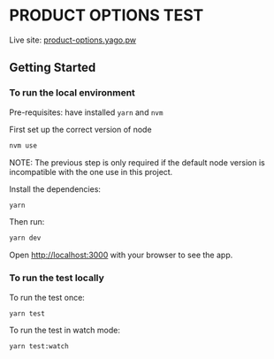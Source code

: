 # PRODUCT OPTIONS TEST

Live site: [product-options.yago.pw](https://product-options.yago.pw)

## Getting Started

### To run the local environment

Pre-requisites: have installed `yarn` and `nvm`

First set up the correct version of node

```bash
nvm use
```

NOTE: The previous step is only required if the default node version is incompatible with the one use in this project.

Install the dependencies:

```bash
yarn
```

Then run:

```bash
yarn dev
```

Open [http://localhost:3000](http://localhost:3000) with your browser to see the app.

### To run the test locally

To run the test once:

```bash
yarn test
```

To run the test in watch mode:

```bash
yarn test:watch
```
